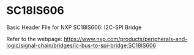 # SC18IS606
Basic Header File for NXP SC18IS606: I2C-SPI Bridge

Refer to the webpage: https://www.nxp.com/products/peripherals-and-logic/signal-chain/bridges/ic-bus-to-spi-bridge:SC18IS606
